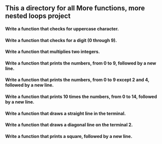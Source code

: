 ## This a directory for all More functions, more nested loops project
#### Write a function that checks for uppercase character.
#### Write a function that checks for a digit (0 through 9).
#### Write a function that multiplies two integers.
#### Write a function that prints the numbers, from 0 to 9, followed by a new line.
#### Write a function that prints the numbers, from 0 to 9 except 2 and 4, followed by a new line.
#### Write a function that prints 10 times the numbers, from 0 to 14, followed by a new line.
#### Write a function that draws a straight line in the terminal.
#### Write a function that draws a diagonal line on the terminal 2.
#### Write a function that prints a square, followed by a new line.
